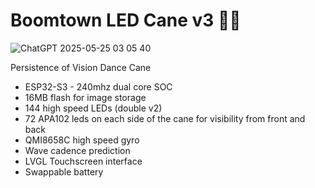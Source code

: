 ﻿# Boomtown LED Cane v3 🌈🕺
![ChatGPT 2025-05-25 03 05 40](https://github.com/user-attachments/assets/4b618f11-6f14-48dc-95a0-c063e15991ec)

Persistence of Vision Dance Cane

- ESP32-S3 - 240mhz dual core SOC
- 16MB flash for image storage
- 144 high speed LEDs (double v2)
- 72 APA102 leds on each side of the cane for visibility from front and back
- QMI8658C high speed gyro
- Wave cadence prediction
- LVGL Touchscreen interface
- Swappable battery
